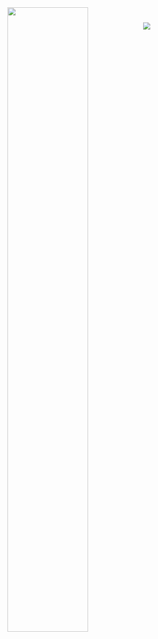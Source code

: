 <div>
    <img align="left" src="https://storage.googleapis.com/gweb-uniblog-publish-prod/original_images/Social_dino-with-hat.gif" width=60% height=60% />
    <br>
    <br>
    <img align="left" src="https://github.com/pogchan/pogchan/blob/master/github-metrics.svg" />
</div>


<!--
**pogchan/pogchan** is a ✨ _special_ ✨ repository because its `README.md` (this file) appears on your GitHub profile.

Here are some ideas to get you started:

- 🔭 I’m currently working on ...
- 🌱 I’m currently learning ...
- 👯 I’m looking to collaborate on ...
- 🤔 I’m looking for help with ...
- 💬 Ask me about ...
- 📫 How to reach me: ...
- 😄 Pronouns: ...
- ⚡ Fun fact: ...
-->
